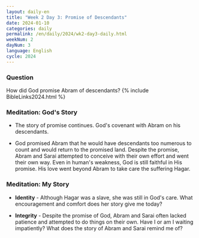 ```yaml
---
layout: daily-en
title: "Week 2 Day 3: Promise of Descendants"
date: 2024-01-10
categories: daily
permalink: /en/daily/2024/wk2-day3-daily.html
weekNum: 2
dayNum: 3
language: English
cycle: 2024
---
```

### Question     
How did God promise Abram of descendants?
{% include BibleLinks2024.html %} 

### Meditation: God's Story   
+ The story of promise continues. God's covenant with Abram on his descendants. 

+ God promised Abram that he would have descendants too numerous to count and would return to the promised land. Despite the promise, Abram and Sarai attempted to conceive with their own effort and went their own way. Even in human's weakness, God is still faithful in His promise. His love went beyond Abram to take care the suffering Hagar. 

### Meditation: My Story   
+ **Identity** - Although Hagar was a slave, she was still in God's care. What encouragement and comfort does her story give me today? 

+ **Integrity** - Despite the promise of God, Abram and Sarai often lacked patience and attempted to do things on their own. Have I or am I waiting impatiently? What does the story of Abram and Sarai remind me of? 
